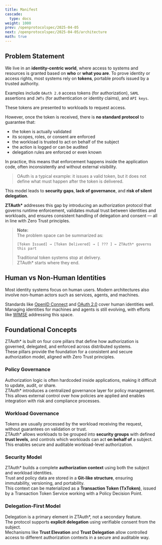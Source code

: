 ```yaml
---
title: Manifest
cascade:
  type: docs
weight: 1000
prev: /openprotocolspec/2025-04-05
next: /openprotocolspec/2025-04-05/architecture
math: true
---
```


## Problem Statement

We live in an **identity-centric world**, where access to systems and resources is granted based on **who** or **what you are**. To prove identity or access rights, most systems rely on **tokens**, portable proofs issued by a trusted authority.

Examples include `OAuth 2.0` access tokens (for authorization), `SAML` assertions and `JWTs` (for authentication or identity claims), and `API keys`.  

These tokens are presented to workloads to request access.

However, once the token is received, there is **no standard protocol** to guarantee that:

- the token is actually validated  
- its scopes, roles, or consent are enforced  
- the workload is trusted to act on behalf of the subject  
- the action is logged or can be audited  
- delegation rules are enforced or even known

In practice, this means that enforcement happens inside the application code, often inconsistently and without external visibility.

> OAuth is a typical example: it issues a valid token, but it does not define what must happen after the token is delivered.

This model leads to **security gaps**, **lack of governance**, and **risk of silent delegation**.

**ZTAuth\*** addresses this gap by introducing an authorization protocol that governs runtime enforcement, validates mutual trust between identities and workloads, and ensures consistent handling of delegation and consent — all in line with Zero Trust principles.

> **Note:**  
> The problem space can be summarized as:
>
> ```
> [Token Issued] → [Token Delivered] → [ ??? ] ← ZTAuth* governs this part
> ```
>
> Traditional token systems stop at delivery.  
> ZTAuth\* starts where they end.

## Human vs Non-Human Identities

Most identity systems focus on human users. Modern architectures also involve non-human actors such as services, agents, and machines.

Standards like [OpenID Connect](https://openid.net/specs/openid-connect-core-1_0.html) and [OAuth 2.0](https://datatracker.ietf.org/doc/html/rfc6749) cover human identities well. Managing identities for machines and agents is still evolving, with efforts like [WIMSE](https://datatracker.ietf.org/wg/wimse/) addressing this space.

## Foundational Concepts

ZTAuth* is built on four core pillars that define how authorization is governed, delegated, and enforced across distributed systems.  
These pillars provide the foundation for a consistent and secure authorization model, aligned with Zero Trust principles.

### Policy Governance

Authorization logic is often hardcoded inside applications, making it difficult to update, audit, or share.  
ZTAuth* introduces a centralized governance layer for policy management.  
This allows external control over how policies are applied and enables integration with risk and compliance processes.

### Workload Governance

Tokens are usually processed by the workload receiving the request, without guarantees on validation or trust.  
ZTAuth* allows workloads to be grouped into **security groups** with defined **trust levels**, and controls which workloads can act **on behalf of** a subject.  
This enables secure and auditable workload-level authorization.

### Security Model

ZTAuth* builds a complete **authorization context** using both the subject and workload identities.  
Trust and policy data are stored in a **Git-like structure**, ensuring immutability, versioning, and portability.  
This context can be materialized as a **Transaction Token (TxToken)**, issued by a Transaction Token Service working with a Policy Decision Point.

### Delegation-First Model

Delegation is a primary element in ZTAuth*, not a secondary feature.  
The protocol supports **explicit delegation** using verifiable consent from the subject.  
Mechanisms like **Trust Elevation** and **Trust Delegation** allow controlled access to different authorization contexts in a secure and auditable way.
